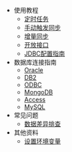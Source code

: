- 使用教程
    + [定时任务](/tutorial/crontab)
    + [手动触发同步](/tutorial/manual)
    + [增量同步](/tutorial/increase)
    + [开放接口](/tutorial/api)
    + [JDBC配置指南](/tutorial/jdbc)
- 数据库连接指南
    + [Oracle](/db/oracle)
    + [DB2](/db/db2)
    + [ODBC](/db/odbc)
    + [MongoDB](/db/mongodb)
    + [Access](/db/access)
    + [MySQL](/db/mysql)
- 常见问题
    + [数据差异排查](/faq/difference)
- 其他资料
    + [设置环境变量](/tutorial/env)

